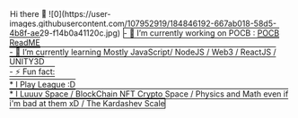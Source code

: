 <doctype>
<html>
	<body>
		<div>
    		<span style="border: 1px solid white">
				Hi there 👋
				![0](https://user-images.githubusercontent.com/107952919/184846192-667ab018-58d5-4b8f-ae29-f14b0a41120c.jpg)
			</span>
			<span style="border: 1px solid black">
				- 🔭 I’m currently working on POCB : <a href="https://github.com/AggelosQubit/pocb#readme">POCB ReadME</a><br/>
				- 🌱 I’m currently learning Mostly JavaScript/ NodeJS / Web3 / ReactJS / UNITY3D<br/>
				- ⚡ Fun fact: <br/>
					* I Play League :D <br/>
					* I Luuuv Space / BlockChain NFT Crypto Space / Physics and Math even if i'm bad at them xD / The Kardashev Scale<br/>
			</span>
  	</body>
</html>
<!--

**AggelosQubit/AggelosQubit** is a ✨ _special_ ✨ repository because its `README.md` (this file) appears on your GitHub profile.

Here are some ideas to get you started:

- 🔭 I’m currently working on ...
- 🌱 I’m currently learning ...
- 👯 I’m looking to collaborate on ...
- 🤔 I’m looking for help with ...
- 💬 Ask me about ...
- 📫 How to reach me: ...
- 😄 Pronouns: ...
- ⚡ Fun fact: ...
-->
